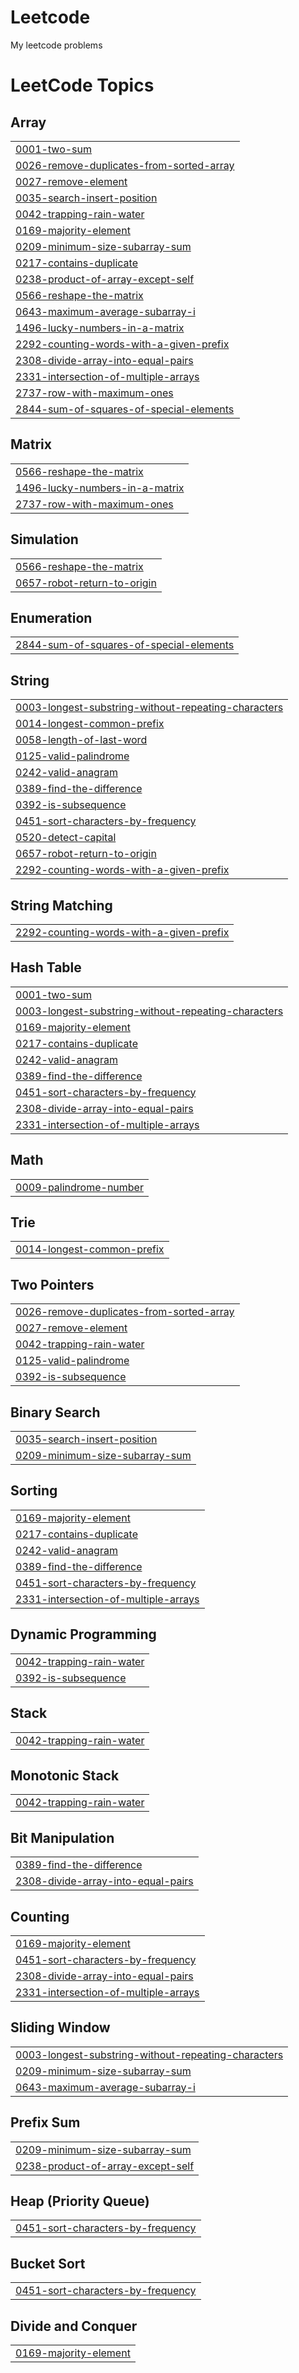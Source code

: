 # Leetcode
My leetcode problems

<!---LeetCode Topics Start-->
# LeetCode Topics
## Array
|  |
| ------- |
| [0001-two-sum](https://github.com/tamizhh-alt/Leetcode/tree/master/0001-two-sum) |
| [0026-remove-duplicates-from-sorted-array](https://github.com/tamizhh-alt/Leetcode/tree/master/0026-remove-duplicates-from-sorted-array) |
| [0027-remove-element](https://github.com/tamizhh-alt/Leetcode/tree/master/0027-remove-element) |
| [0035-search-insert-position](https://github.com/tamizhh-alt/Leetcode/tree/master/0035-search-insert-position) |
| [0042-trapping-rain-water](https://github.com/tamizhh-alt/Leetcode/tree/master/0042-trapping-rain-water) |
| [0169-majority-element](https://github.com/tamizhh-alt/Leetcode/tree/master/0169-majority-element) |
| [0209-minimum-size-subarray-sum](https://github.com/tamizhh-alt/Leetcode/tree/master/0209-minimum-size-subarray-sum) |
| [0217-contains-duplicate](https://github.com/tamizhh-alt/Leetcode/tree/master/0217-contains-duplicate) |
| [0238-product-of-array-except-self](https://github.com/tamizhh-alt/Leetcode/tree/master/0238-product-of-array-except-self) |
| [0566-reshape-the-matrix](https://github.com/tamizhh-alt/Leetcode/tree/master/0566-reshape-the-matrix) |
| [0643-maximum-average-subarray-i](https://github.com/tamizhh-alt/Leetcode/tree/master/0643-maximum-average-subarray-i) |
| [1496-lucky-numbers-in-a-matrix](https://github.com/tamizhh-alt/Leetcode/tree/master/1496-lucky-numbers-in-a-matrix) |
| [2292-counting-words-with-a-given-prefix](https://github.com/tamizhh-alt/Leetcode/tree/master/2292-counting-words-with-a-given-prefix) |
| [2308-divide-array-into-equal-pairs](https://github.com/tamizhh-alt/Leetcode/tree/master/2308-divide-array-into-equal-pairs) |
| [2331-intersection-of-multiple-arrays](https://github.com/tamizhh-alt/Leetcode/tree/master/2331-intersection-of-multiple-arrays) |
| [2737-row-with-maximum-ones](https://github.com/tamizhh-alt/Leetcode/tree/master/2737-row-with-maximum-ones) |
| [2844-sum-of-squares-of-special-elements](https://github.com/tamizhh-alt/Leetcode/tree/master/2844-sum-of-squares-of-special-elements) |
## Matrix
|  |
| ------- |
| [0566-reshape-the-matrix](https://github.com/tamizhh-alt/Leetcode/tree/master/0566-reshape-the-matrix) |
| [1496-lucky-numbers-in-a-matrix](https://github.com/tamizhh-alt/Leetcode/tree/master/1496-lucky-numbers-in-a-matrix) |
| [2737-row-with-maximum-ones](https://github.com/tamizhh-alt/Leetcode/tree/master/2737-row-with-maximum-ones) |
## Simulation
|  |
| ------- |
| [0566-reshape-the-matrix](https://github.com/tamizhh-alt/Leetcode/tree/master/0566-reshape-the-matrix) |
| [0657-robot-return-to-origin](https://github.com/tamizhh-alt/Leetcode/tree/master/0657-robot-return-to-origin) |
## Enumeration
|  |
| ------- |
| [2844-sum-of-squares-of-special-elements](https://github.com/tamizhh-alt/Leetcode/tree/master/2844-sum-of-squares-of-special-elements) |
## String
|  |
| ------- |
| [0003-longest-substring-without-repeating-characters](https://github.com/tamizhh-alt/Leetcode/tree/master/0003-longest-substring-without-repeating-characters) |
| [0014-longest-common-prefix](https://github.com/tamizhh-alt/Leetcode/tree/master/0014-longest-common-prefix) |
| [0058-length-of-last-word](https://github.com/tamizhh-alt/Leetcode/tree/master/0058-length-of-last-word) |
| [0125-valid-palindrome](https://github.com/tamizhh-alt/Leetcode/tree/master/0125-valid-palindrome) |
| [0242-valid-anagram](https://github.com/tamizhh-alt/Leetcode/tree/master/0242-valid-anagram) |
| [0389-find-the-difference](https://github.com/tamizhh-alt/Leetcode/tree/master/0389-find-the-difference) |
| [0392-is-subsequence](https://github.com/tamizhh-alt/Leetcode/tree/master/0392-is-subsequence) |
| [0451-sort-characters-by-frequency](https://github.com/tamizhh-alt/Leetcode/tree/master/0451-sort-characters-by-frequency) |
| [0520-detect-capital](https://github.com/tamizhh-alt/Leetcode/tree/master/0520-detect-capital) |
| [0657-robot-return-to-origin](https://github.com/tamizhh-alt/Leetcode/tree/master/0657-robot-return-to-origin) |
| [2292-counting-words-with-a-given-prefix](https://github.com/tamizhh-alt/Leetcode/tree/master/2292-counting-words-with-a-given-prefix) |
## String Matching
|  |
| ------- |
| [2292-counting-words-with-a-given-prefix](https://github.com/tamizhh-alt/Leetcode/tree/master/2292-counting-words-with-a-given-prefix) |
## Hash Table
|  |
| ------- |
| [0001-two-sum](https://github.com/tamizhh-alt/Leetcode/tree/master/0001-two-sum) |
| [0003-longest-substring-without-repeating-characters](https://github.com/tamizhh-alt/Leetcode/tree/master/0003-longest-substring-without-repeating-characters) |
| [0169-majority-element](https://github.com/tamizhh-alt/Leetcode/tree/master/0169-majority-element) |
| [0217-contains-duplicate](https://github.com/tamizhh-alt/Leetcode/tree/master/0217-contains-duplicate) |
| [0242-valid-anagram](https://github.com/tamizhh-alt/Leetcode/tree/master/0242-valid-anagram) |
| [0389-find-the-difference](https://github.com/tamizhh-alt/Leetcode/tree/master/0389-find-the-difference) |
| [0451-sort-characters-by-frequency](https://github.com/tamizhh-alt/Leetcode/tree/master/0451-sort-characters-by-frequency) |
| [2308-divide-array-into-equal-pairs](https://github.com/tamizhh-alt/Leetcode/tree/master/2308-divide-array-into-equal-pairs) |
| [2331-intersection-of-multiple-arrays](https://github.com/tamizhh-alt/Leetcode/tree/master/2331-intersection-of-multiple-arrays) |
## Math
|  |
| ------- |
| [0009-palindrome-number](https://github.com/tamizhh-alt/Leetcode/tree/master/0009-palindrome-number) |
## Trie
|  |
| ------- |
| [0014-longest-common-prefix](https://github.com/tamizhh-alt/Leetcode/tree/master/0014-longest-common-prefix) |
## Two Pointers
|  |
| ------- |
| [0026-remove-duplicates-from-sorted-array](https://github.com/tamizhh-alt/Leetcode/tree/master/0026-remove-duplicates-from-sorted-array) |
| [0027-remove-element](https://github.com/tamizhh-alt/Leetcode/tree/master/0027-remove-element) |
| [0042-trapping-rain-water](https://github.com/tamizhh-alt/Leetcode/tree/master/0042-trapping-rain-water) |
| [0125-valid-palindrome](https://github.com/tamizhh-alt/Leetcode/tree/master/0125-valid-palindrome) |
| [0392-is-subsequence](https://github.com/tamizhh-alt/Leetcode/tree/master/0392-is-subsequence) |
## Binary Search
|  |
| ------- |
| [0035-search-insert-position](https://github.com/tamizhh-alt/Leetcode/tree/master/0035-search-insert-position) |
| [0209-minimum-size-subarray-sum](https://github.com/tamizhh-alt/Leetcode/tree/master/0209-minimum-size-subarray-sum) |
## Sorting
|  |
| ------- |
| [0169-majority-element](https://github.com/tamizhh-alt/Leetcode/tree/master/0169-majority-element) |
| [0217-contains-duplicate](https://github.com/tamizhh-alt/Leetcode/tree/master/0217-contains-duplicate) |
| [0242-valid-anagram](https://github.com/tamizhh-alt/Leetcode/tree/master/0242-valid-anagram) |
| [0389-find-the-difference](https://github.com/tamizhh-alt/Leetcode/tree/master/0389-find-the-difference) |
| [0451-sort-characters-by-frequency](https://github.com/tamizhh-alt/Leetcode/tree/master/0451-sort-characters-by-frequency) |
| [2331-intersection-of-multiple-arrays](https://github.com/tamizhh-alt/Leetcode/tree/master/2331-intersection-of-multiple-arrays) |
## Dynamic Programming
|  |
| ------- |
| [0042-trapping-rain-water](https://github.com/tamizhh-alt/Leetcode/tree/master/0042-trapping-rain-water) |
| [0392-is-subsequence](https://github.com/tamizhh-alt/Leetcode/tree/master/0392-is-subsequence) |
## Stack
|  |
| ------- |
| [0042-trapping-rain-water](https://github.com/tamizhh-alt/Leetcode/tree/master/0042-trapping-rain-water) |
## Monotonic Stack
|  |
| ------- |
| [0042-trapping-rain-water](https://github.com/tamizhh-alt/Leetcode/tree/master/0042-trapping-rain-water) |
## Bit Manipulation
|  |
| ------- |
| [0389-find-the-difference](https://github.com/tamizhh-alt/Leetcode/tree/master/0389-find-the-difference) |
| [2308-divide-array-into-equal-pairs](https://github.com/tamizhh-alt/Leetcode/tree/master/2308-divide-array-into-equal-pairs) |
## Counting
|  |
| ------- |
| [0169-majority-element](https://github.com/tamizhh-alt/Leetcode/tree/master/0169-majority-element) |
| [0451-sort-characters-by-frequency](https://github.com/tamizhh-alt/Leetcode/tree/master/0451-sort-characters-by-frequency) |
| [2308-divide-array-into-equal-pairs](https://github.com/tamizhh-alt/Leetcode/tree/master/2308-divide-array-into-equal-pairs) |
| [2331-intersection-of-multiple-arrays](https://github.com/tamizhh-alt/Leetcode/tree/master/2331-intersection-of-multiple-arrays) |
## Sliding Window
|  |
| ------- |
| [0003-longest-substring-without-repeating-characters](https://github.com/tamizhh-alt/Leetcode/tree/master/0003-longest-substring-without-repeating-characters) |
| [0209-minimum-size-subarray-sum](https://github.com/tamizhh-alt/Leetcode/tree/master/0209-minimum-size-subarray-sum) |
| [0643-maximum-average-subarray-i](https://github.com/tamizhh-alt/Leetcode/tree/master/0643-maximum-average-subarray-i) |
## Prefix Sum
|  |
| ------- |
| [0209-minimum-size-subarray-sum](https://github.com/tamizhh-alt/Leetcode/tree/master/0209-minimum-size-subarray-sum) |
| [0238-product-of-array-except-self](https://github.com/tamizhh-alt/Leetcode/tree/master/0238-product-of-array-except-self) |
## Heap (Priority Queue)
|  |
| ------- |
| [0451-sort-characters-by-frequency](https://github.com/tamizhh-alt/Leetcode/tree/master/0451-sort-characters-by-frequency) |
## Bucket Sort
|  |
| ------- |
| [0451-sort-characters-by-frequency](https://github.com/tamizhh-alt/Leetcode/tree/master/0451-sort-characters-by-frequency) |
## Divide and Conquer
|  |
| ------- |
| [0169-majority-element](https://github.com/tamizhh-alt/Leetcode/tree/master/0169-majority-element) |
<!---LeetCode Topics End-->